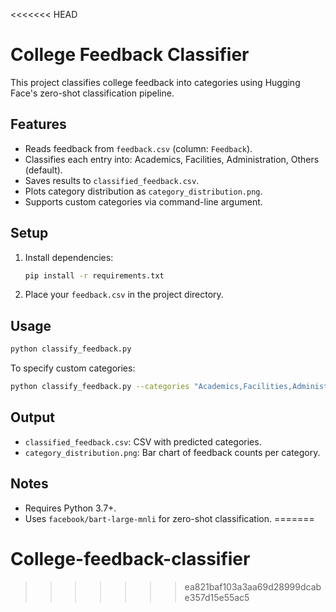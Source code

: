 <<<<<<< HEAD
# College Feedback Classifier

This project classifies college feedback into categories using Hugging Face's zero-shot classification pipeline.

## Features
- Reads feedback from `feedback.csv` (column: `Feedback`).
- Classifies each entry into: Academics, Facilities, Administration, Others (default).
- Saves results to `classified_feedback.csv`.
- Plots category distribution as `category_distribution.png`.
- Supports custom categories via command-line argument.

## Setup
1. Install dependencies:
   ```bash
   pip install -r requirements.txt
   ```
2. Place your `feedback.csv` in the project directory.

## Usage
```bash
python classify_feedback.py
```

To specify custom categories:
```bash
python classify_feedback.py --categories "Academics,Facilities,Administration,Others,Hostel"
```

## Output
- `classified_feedback.csv`: CSV with predicted categories.
- `category_distribution.png`: Bar chart of feedback counts per category.

## Notes
- Requires Python 3.7+.
- Uses `facebook/bart-large-mnli` for zero-shot classification. 
=======
# College-feedback-classifier
>>>>>>> ea821baf103a3aa69d28999dcabe357d15e55ac5
